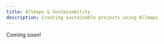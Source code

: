 ```yaml
---
title: Allmaps & Sustainability
description: Creating sustainable projects using Allmaps
---
```


Coming soon!
